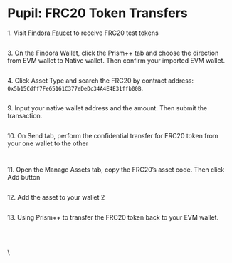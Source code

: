 # Pupil: FRC20 Token Transfers

1\. Visit[ Findora Faucet](https://faucet.findora.org/) to receive FRC20 test tokens

<figure><img src="https://lh6.googleusercontent.com/WgeVQy1puAaiufuSwVJJmY4R02YaZMhQTvJjqfItpTB4c0ugNo3-8vPsw7hxeYnUpjp7jpA9xkWbMbPAezYPvXdmOLf-mBlTmZ-tfEjZMN5JA_D9TWJ5emWRqVpDdHvqOVbrFxJiCCFQ828BukTq7jg" alt=""><figcaption></figcaption></figure>

3\. On the Findora Wallet, click the Prism++ tab and choose the direction from EVM wallet to Native wallet. Then confirm your imported EVM wallet.

<figure><img src="https://lh6.googleusercontent.com/UUz_ThmzLXC16UsFygIGeYXZm50Z-R_EJa49heMnB2SRoQurmNSGrtkOdxzqj_oYCr44Kz0Dg9u7agFfMf-T6uf1Nzmuk2ZoEM0rPAZRCqWwIJS7_62DJ8j3aVGsJB_Ml5K3UzbX_ooafYbTUK1vWPs" alt=""><figcaption></figcaption></figure>

4\. Click Asset Type and search the FRC20 by contract address: `0x5b15Cdff7Fe65161C377eDeDc34A4E4E31ffb00B`.

<figure><img src="https://lh3.googleusercontent.com/7Al7RrJC3quvmHplpTszCg-YipyHXdqYIHWhHDQfpD1iJ07b8DXAQ09p0cfplD-_HJr-6fITtqaQE7gTKupYIG7vOlDfWLrARnKkWLL8_b-k9GJjfYyTvxZFFjCgaN3bYB8L6PDobtt_bVy3oFwLSVo" alt=""><figcaption></figcaption></figure>

9\. Input your native wallet address and the amount. Then submit the transaction.

<figure><img src="https://lh4.googleusercontent.com/beIBJYnU5l5TdgxDx-T_F8jWPKooek14Q6jgVdKZhUBZSqLqOov3KTYWNgfYOIQslUiHTZJKaTb_wHeZ0-GmBGMK3C321pnRlMrmxSszszoVjrxBV6xbLBIcohn6MLSDGRSsOhDsKbVNelS_hy-wc18" alt=""><figcaption></figcaption></figure>

10\. On Send tab, perform the confidential transfer for FRC20 token from your one wallet to the other

<figure><img src="https://lh4.googleusercontent.com/ucO-07BLaIHNElmVpUTHZUBHqF7f0PbsBiuc8JjvsGfO4mER-TpD6tfnxhXNv7u5VlXpvQUTOaGSS7MS9UNBsdnIhLjSNROQP5O1Jmc5ErLzC--O4L-1xJgKU7229sqaG8FwMty9KsgQ9Sn2uovUrOE" alt=""><figcaption></figcaption></figure>

<figure><img src="https://lh6.googleusercontent.com/bnR6PXICduhPlguWDU-_pyjH1-tdNe0qZ-aFa7JyiLKFc8KBHbjyH4rFxLMzUwBcqUcHhp5uMzqh1P5IM071an-tpgNgNPzw9bojf4r8OskNl468jGxb7YRfkIeDQ-PcubVKgNtnVXGC_V4mrN-f8nw" alt=""><figcaption></figcaption></figure>

11\. Open the Manage Assets tab, copy the FRC20’s asset code. Then click Add button

<figure><img src="https://lh4.googleusercontent.com/b66WRl56SO__0o0Fm13rLGpNuZY3BcA3hemiveJHAmhHExsE2Y0jOBTHCHGR0sfXBGAgwpi9uor_0nzoWn18IiEzk73as07zr2h0KQdY8rsWqqQRbFyu5Y7pI_-lZs1x41PoVC8jBNT1ec-nNwCDb4k" alt=""><figcaption></figcaption></figure>

12\. Add the asset to your wallet 2

<figure><img src="https://lh4.googleusercontent.com/jrNQxX4bgyc1CLWF0L9bG_8RhlNCZC1u_krKIz7CNrLJVZZB4Qqxu3vcJV4Ewl29PSlyo5Rs3Nwv6E5-PzpQHFR9wUxdfxkHtojNrj_dGax-B1xl1XWm3SOSavfvuczCxk0olLmP27GucnS4ULXEGTk" alt=""><figcaption></figcaption></figure>

13\. Using Prism++ to transfer the FRC20 token back to your EVM wallet.

<figure><img src="https://lh4.googleusercontent.com/blXW0ZFkJc-oITgnC4mVkudnolcWj7C6bD-NAoY0nRb9aXIep5YBtr0w9Pf0O7bsyHzlmtBcl74h049XSgPvIUSj8vzGzTRqw9v-3kTBgE-AfNP6UB0Ir3wO15pCuhxaKD5E4xVmLsH8GQNj3xIixxk" alt=""><figcaption></figcaption></figure>

\
\
\
